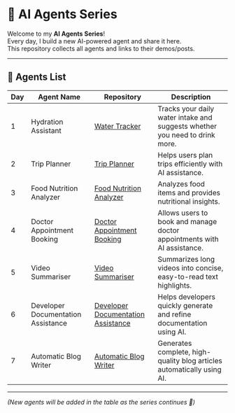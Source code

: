 # 🤖 AI Agents Series

Welcome to my **AI Agents Series**!  
Every day, I build a new AI-powered agent and share it here.  
This repository collects all agents and links to their demos/posts.  

---

## 📌 Agents List

| Day | Agent Name                     | Repository | Description |
|-----|--------------------------------|------------|-------------|
| 1   | Hydration Assistant            | [Water Tracker](https://github.com/Bhargavvv412/water-tracker) | Tracks your daily water intake and suggests whether you need to drink more. |
| 2   | Trip Planner                   | [Trip Planner](https://github.com/Bhargavvv412/trip-planner) | Helps users plan trips efficiently with AI assistance. |
| 3   | Food Nutrition Analyzer        | [Food Nutrition Analyzer](https://github.com/Bhargavvv412/Food-Nutrition-Analyzer) | Analyzes food items and provides nutritional insights. |
| 4   | Doctor Appointment Booking     | [Doctor Appointment Booking](https://github.com/Bhargavvv412/Doctor-Appointment-Booking) | Allows users to book and manage doctor appointments with AI assistance. |
| 5   | Video Summariser               | [Video Summariser](https://github.com/Bhargavvv412/Video-Summariser) | Summarizes long videos into concise, easy-to-read text highlights. |
| 6   | Developer Documentation Assistance | [Developer Documentation Assistance](https://github.com/Bhargavvv412/Developer-Documentation-Assistance) | Helps developers quickly generate and refine documentation using AI. |
| 7   | Automatic Blog Writer          | [Automatic Blog Writer](https://github.com/Bhargavvv412/Automatic-Blog-Writer) | Generates complete, high-quality blog articles automatically using AI. |

---

*(New agents will be added in the table as the series continues 🚀)*
